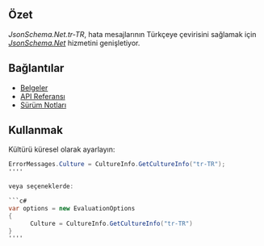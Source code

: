 ## Özet

_JsonSchema.Net.tr-TR_, hata mesajlarının Türkçeye çevirisini sağlamak için [_JsonSchema.Net_](https://www.nuget.org/packages/JsonSchema.Net) hizmetini genişletiyor.

## Bağlantılar

- [Belgeler](https://docs.json-everything.net/pointer/basics/)
- [API Referansı](https://docs.json-everything.net/api/JsonPointer.Net/JsonPointer/)
- [Sürüm Notları](https://docs.json-everything.net/rn-json-pointer/)

## Kullanmak

Kültürü küresel olarak ayarlayın:

```c#
ErrorMessages.Culture = CultureInfo.GetCultureInfo("tr-TR");
''''

veya seçeneklerde:

```c#
var options = new EvaluationOptions
{
      Culture = CultureInfo.GetCultureInfo("tr-TR")
}
''''